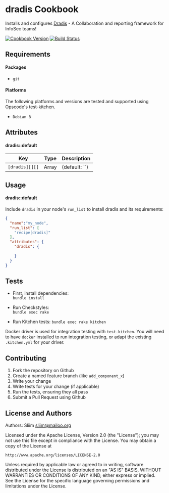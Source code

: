 dradis Cookbook
================
Installs and configures [Dradis](http://dradisframework.org) - A Collaboration and reporting framework for InfoSec teams!

[![Cookbook Version](https://img.shields.io/cookbook/v/dradis.svg)](https://community.opscode.com/cookbooks/dradis) [![Build Status](https://travis-ci.org/sliim-cookbooks/dradis.svg?branch=master)](https://travis-ci.org/sliim-cookbooks/dradis) 

Requirements
------------
#### Packages
- `git`

#### Platforms
The following platforms and versions are tested and supported using Opscode's test-kitchen.
- `Debian 8`

Attributes
----------
#### dradis::default

|  Key                        |  Type   |  Description                                                           |
| --------------------------- | ------- | ---------------------------------------------------------------------- |
| `[dradis][][]`       | Array   |  (default: ``)             |


Usage
-----
#### dradis::default
Include `dradis` in your node's `run_list` to install dradis and its requirements:

```json
{
  "name":"my_node",
  "run_list": [
    "recipe[dradis]"
  ],
  "attributes": {
    "dradis": {
      
    }
  }
}
```

Tests
-----

- First, install dependencies:  
`bundle install`

- Run Checkstyles:  
`bundle exec rake`

- Run Kitchen tests:
`bundle exec rake kitchen`

Docker driver is used for integration testing with `test-kitchen`. You will need to have `docker` installed to run integration testing, or adapt the existing `.kitchen.yml` for your driver.

Contributing
------------
1. Fork the repository on Github
2. Create a named feature branch (like `add_component_x`)
3. Write your change
4. Write tests for your change (if applicable)
5. Run the tests, ensuring they all pass
6. Submit a Pull Request using Github

License and Authors
-------------------
Authors: Sliim <sliim@mailoo.org> 

Licensed under the Apache License, Version 2.0 (the "License"); you may not use this file except in compliance with the License. You may obtain a copy of the License at

    http://www.apache.org/licenses/LICENSE-2.0

Unless required by applicable law or agreed to in writing, software distributed under the License is distributed on an "AS IS" BASIS, WITHOUT WARRANTIES OR CONDITIONS OF ANY KIND, either express or implied. See the License for the specific language governing permissions and limitations under the License.
